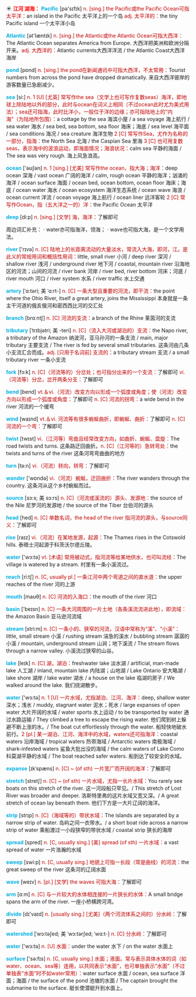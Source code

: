 ☀ <font color="red">**江河 湖海：**</font>
<font color="sky blue">**Pacific**</font> [pə'sɪfɪk] 
<font color="#c00000">n. [sing.] the Pacific或the Pacific Ocean可指太平洋：</font>an island in the Pacific 太平洋上的一个岛 <font color="#c00000">adj. 太平洋的：</font>the tiny Pacific island 一个太平洋小岛

<font color="sky blue">**Atlantic**</font> [ət'læntɪk] 
<font color="#c00000">n. [sing.] the Atlantic或the Atlantic Ocean可指大西洋：</font>The Atlantic Ocean separates America from Europe. 大西洋把美洲和欧洲分隔开来。<font color="#c00000">adj. 大西洋的：</font>Atlantic currents大西洋洋流 / the Atlantic Coast大西洋海岸

<font color="sky blue">**pond**</font> [pɒnd] 
<font color="#c00000">n. [sing.] the pond在新闻通讯中可指大西洋，不太常用：</font>Tourist numbers from across the pond have dropped dramatically. 来自大西洋彼岸的游客数量已急剧减少。

<font color="sky blue">**sea**</font> [si:] 
<font color="#c00000">n. 1 [U] [尤英] 常写作the sea（文学上也可写作复数seas）海洋，即地球上除陆地以外的部分，此时与ocean在词义上相同（不过ocean此时尤为美式用法）；sea还可指海，此时比洋小，一般位于洋的边缘；亦可指陆地上的“内海”（为陆地所包围）：</font>a cottage by the sea 海滨小屋 / a sea voyage 海上航行 / sea water 海水 / sea bed, sea bottom, sea floor 海床；海底 / sea level 海平面 / sea conditions 海况 / sea creature 海洋生物 <font color="#c00000">2 [C] 常写作Sea，尤作为名称的一部分，指海：</font>the North Sea 北海 / the Caspian Sea 里海 <font color="#c00000">3 [C] 也可用复数seas，表示海中的波浪运动，即海面情况；海浪状况：</font>calm sea 平静的海面 / The sea was very rough. 海上风急浪高。

<font color="sky blue">**ocean**</font> ['əʊʃən] 
<font color="#c00000">n. 1 [sing.] [尤美] 常写作the ocean，指大海；海洋：</font>deep ocean 深海 / vast ocean 广阔的海洋 / calm, rough ocean 平静的海洋；汹涌的海洋 / ocean surface 海面 / ocean bed, ocean bottom, ocean floor 海床；海底 / ocean water 海水 / ocean ecosystem 海洋生态系统 / ocean wave 海浪 / ocean current 洋流 / ocean voyage 海上航行 / ocean liner 远洋客轮 <font color="#c00000">2 [C] 常写作Ocean，指（五大洋之一的）洋：</font>the Pacific Ocean 太平洋

<font color="sky blue">**deep**</font> [di:p] 
<font color="#c00000">n. [sing.] [文学] 海，海洋：</font>了解即可

周边词汇补充：
· water亦可指海洋，领海；
· wave也可指大海，是一个文学用法。

<font color="sky blue">**river**</font> ['rɪvə] 
<font color="#c00000">n. [C] 陆地上的长距离流动的大量淡水，常流入大海，即河，江。是此义的常规用词和概括性用词：</font>little, small river 小河 / deep river 深河 / shallow river 浅河 / underground river 地下河 / coastal, mountain river 沿海地区的河流；山间的河流 / river bank 河岸 / river bed, river bottom 河床；河底 / river mouth 河口 / river system 水系 / river traffic 水上交通 
           
<font color="sky blue">**artery**</font> [ˈɑ:təri; 美 ˈɑ:rt-]
<font color="#c00000">n. [C] 一条大型且重要的河流，即干流：</font>the point where the Ohio River, itself a great artery, joins the Mississippi 本身就是一条主干河道的俄亥俄河和密西西比河的交汇处
 
<font color="sky blue">**branch**</font> [brɑːntʃ] 
<font color="#c00000">n. [C] 河流的支流：</font>a branch of the Rhine 莱茵河的支流
           
<font color="sky blue">**tributary**</font> [ˈtrɪbjətri; 美 -teri]
<font color="#c00000">n. [C]（流入大河或湖泊的）支流：</font>the Napo river, a tributary of the Amazon 纳波河，亚马孙河的一条支流 / main, major tributary 主要支流 / The river is fed by several small tributaries. 这条河由几条小支流汇合而成。<font color="#c00000">adj. [只用于名词前] 支流的：</font>a tributary stream 支流 / a small tributary river 一条小支流

<font color="sky blue">**fork**</font> [fɔ:k] 
<font color="#c00000">n. [C]（河流等的）分岔处；也可指分出来的一个支流：</font>了解即可 <font color="#c00000">vi.（河流等）分岔，岔开两条分支：</font>了解即可

<font color="sky blue">**bend**</font> [bend] 
<font color="#c00000">vt.＆vi.（河流）改变方向以形成一个弧度或角度；使（河流）改变方向以形成一个弧度或角度：</font>了解即可 <font color="#c00000">n. [C] 河流的拐弯：</font>a wide bend in the river 河流的一个缓弯

<font color="sky blue">**wind**</font> [waɪnd] 
<font color="#c00000">vt.＆vi. 河流等有很多蜿蜒曲折，即蜿蜒、曲折：</font>了解即可 <font color="#c00000">n. [C] 河流的一个弯：</font>了解即可

<font color="sky blue">**twist**</font> [twɪst] 
<font color="#c00000">vi.（江河等）弯曲且经常改变方向，如曲折、蜿蜒、盘旋：</font>The road twists and turns. 这条路迂回曲折。<font color="#c00000">n. [C]（江河等的）急转弯处：</font>the twists and turns of the river 这条河弯弯曲曲的地方

<font color="sky blue">**turn**</font> [tə:n] 
<font color="#c00000">vi.（河流）转向，转弯：</font>了解即可

<font color="sky blue">**wander**</font> ['wɒndə] 
<font color="#c00000">vi.（河流）蜿蜒，迂回曲折：</font>The river wanders through the country. 这条河从这个乡村蜿蜒而过。

<font color="sky blue">**source**</font> [sɔ:s; 美 sɔ:rs]
<font color="#c00000">n. [C]（河流或溪流的）源头、发源地：</font>the source of the Nile 尼罗河的发源地 / the source of the Tiber 台伯河的源头

<font color="sky blue">**head**</font> [hed] 
<font color="#c00000">n. [C] 单数名词，the head of the river 指河流的源头，与source同义：</font>了解即可
     
<font color="sky blue">**rise**</font> [raɪz] 
<font color="#c00000">vi.（河流）在某地发源，起源：</font>The Thames rises in the Cotswold hills. 泰晤士河起源于科茨沃尔德丘陵。 

<font color="sky blue">**water**</font> ['wɔ:tə] 
<font color="#c00000">vt. [术语] 常用被动式，指河流等给某地供水，也可叫流经：</font>The village is watered by a stream. 村里有一条小溪流过。

<font color="sky blue">**reach**</font> [ri:tʃ] 
<font color="#c00000">n. [C, usually pl.] 一条江河中两个弯道之间的直水道：</font>the upper reaches of the river 河的上游

<font color="sky blue">**mouth**</font> [maʊθ] 
<font color="#c00000">n. [C] 河流的入海口：</font>the mouth of the river 河口

<font color="sky blue">**basin**</font> ['beɪsn] 
<font color="#c00000">n. [C] 一条大河周围的一片土地（各条溪流流进此地），即流域：</font>the Amazon Basin 亚马逊河流域

<font color="sky blue">**stream**</font> [stri:m] 
<font color="#c00000">n. [C] 一条小的、狭窄的河流，汉语中常称为“溪”、“小溪”：</font>little, small stream 小溪 / rushing stream 湍急的溪水 / bubbling stream 潺潺的小溪 / mountain, underground stream 山涧；地下溪流 / The stream flows through a narrow valley. 小溪流过狭窄的山谷。

<font color="sky blue">**lake**</font> [leɪk] 
<font color="#c00000">n. [C] 湖，湖泊：</font>freshwater lake 淡水湖 / artificial, man-made lake 人工湖 / inland, mountain lake 内陆湖；山地湖 / Lake Ontario 安大略湖 / lake shore 湖岸 / lake water 湖水 / a house on the lake 临湖的房子 / We walked around the lake. 我们绕湖散步。

<font color="sky blue">**water**</font> ['wɔ:tə] 
<font color="#c00000">n. 1 [U] 一片水域，尤指湖泊、江河、海洋：</font>deep, shallow water 深水；浅水 / muddy, stagnant water 泥水；死水 / large expanses of open water 大片开阔的水域 / water sports 水上运动 / to be transported by water 通过水路运输 / They climbed a tree to escape the rising water. 他们爬到树上躲避不断上涨的水。/ The boat cut effortlessly through the water. 船轻快地破水前行。<font color="#c00000">2 [pl.] 某一湖泊、江河、海洋中的水域，waters还可指海洋：</font>coastal waters 沿岸海域 / tropical waters 热带海域 / Antarctic waters 南极海域 / shark-infested waters 鲨鱼大批出没的海域 / the calm waters of Lake Como 科莫湖平静的水域 / The boat reached safer waters. 船到达了较安全的水域。
        
<font color="sky blue">**expanse**</font> [ɪkˈspæns]
<font color="#c00000">n. [C] ~ (of sth) 一片宽广而开阔的海洋：</font>了解即可       

<font color="sky blue">**stretch**</font> [stretʃ]
<font color="#c00000">n. [C] ~ (of sth) 一片水域，尤指一长片水域：</font>You rarely see boats on this stretch of the river. 这一河段船只罕见。/ This stretch of Lost River was broader and deeper. 洛斯特里弗的这片水域又宽又深。/ A great stretch of ocean lay beneath them. 他们下方是一大片辽阔的海洋。
           
<font color="sky blue">**strip**</font> [strɪp]
<font color="#c00000">n. [C]（海域等的）带状水域：</font>The islands are separated by a narrow strip of water. 岛屿之间一衣带水。/ a short boat ride across a narrow strip of water 乘船渡过一小段狭窄的带状水域 / coastal strip 狭长的海岸

<font color="sky blue">**spread**</font> [spred] 
<font color="#c00000">n. [C, usually sing.] [美] spread (of sth) 一片水域：</font>a vast spread of water 一片浩瀚的水域

<font color="sky blue">**sweep**</font> [swi:p] 
<font color="#c00000">n. [C, usually sing.] 地貌上可指一长段（常是曲线）的河流：</font>the great sweep of the river 这条河的辽阔水面

<font color="sky blue">**wave**</font> [weɪv] 
<font color="#c00000">n. [pl.] [文学] the waves 可指大海：</font>了解即可

<font color="sky blue">**arm**</font> [ɑːm] 
<font color="#c00000">n. [C] 与一片较大的水体相连接的一片狭长的水体：</font>A small bridge spans the arm of the river. 一座小桥横跨河湾。

<font color="sky blue">**divide**</font> [dɪ'vaɪd] 
<font color="#c00000">n. [usually sing.] [尤美]（两个河流体系之间的）分水岭：</font>了解即可
           
<font color="sky blue">**watershed**</font> [ˈwɔ:təʃed; 美 ˈwɔ:tərʃed; ˈwɑ:t-]
<font color="#c00000">n. [C] 分水岭：</font>了解即可

<font color="sky blue">**water**</font> ['wɔ:tə] 
<font color="#c00000">n. [U] 水面：</font>under the water 水下 / on the water 水面上

<font color="sky blue">**surface**</font> ['sə:fɪs] 
<font color="#c00000">n. [C, usually sing.] 水面；液面。常与表示具体水体的词（如water、ocean、sea等）连用，以共同表示“水面”，也可单独表示“水面”（不过单独表“水面”时不如water常用）：</font>water surface 水面 / ocean, sea surface 洋面；海面 / the surface of the pond 池塘的水面 / The captain brought the submarine to the surface. 艇长使潜艇升到水面上。
